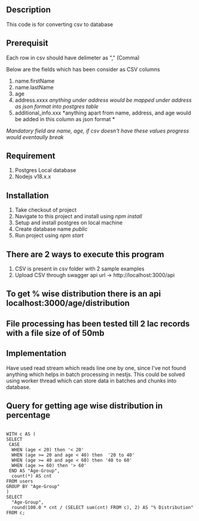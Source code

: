 ## Description

This code is for converting csv to database 

## Prerequisit
Each row in csv should have delimeter as "," (Comma)

Below are the fields which has been consider as CSV columns 
1. name.firstName 
2. name.lastName
3. age
4. address.xxxx *anything under address would be mapped under address as json format into postgres table*
5. additional_info.xxx *anything apart from name, address, and age would be added in this column as json format *

*Mandatory field are name, age, if csv doesn't have these values progress would eventaully break*


## Requirement
1. Postgres Local database
2. Nodejs v18.x.x

## Installation
1. Take checkout of project 
2. Navigate to this project and install using *npm install*
3. Setup and install postgres on local machine
4. Create database name *public*
5. Run project using *npm start*


## There are 2 ways to execute this program
1. CSV is present in csv folder with 2 sample examples
2. Upload CSV through swagger api url -> http://localhost:3000/api


## To get % wise distribution there is an api localhost:3000/age/distribution


## File processing has been tested till 2 lac records with a file size of of 50mb

## Implementation
Have used read stream which reads line one by one, since I've not found anything which helps in batch processing in nestjs. This could be solved using worker thread which can store data in batches and chunks into database. 


## Query for getting age wise distribution in percentage
```

WITH c AS (
SELECT
 CASE
  WHEN (age < 20) then '< 20'
  WHEN (age >= 20 and age < 40) then  '20 to 40'
  WHEN (age >= 40 and age < 60) then '40 to 60'
  WHEN (age >= 60) then '> 60'
 END AS "Age-Group",
  count(*) AS cnt
FROM users
GROUP BY "Age-Group"
)
SELECT
  "Age-Group",
  round(100.0 * cnt / (SELECT sum(cnt) FROM c), 2) AS "% Distribution"
FROM c;
```

